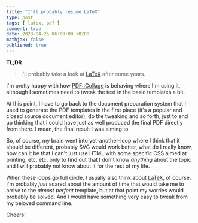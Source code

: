 ```yaml
---
title: "I'll probably resume LaTeX"
type: post
tags: [ latex, pdf ]
comment: true
date: 2023-04-25 06:00:00 +0200
mathjax: false
published: true
---
```


**TL;DR**

> I'll probably take a look at [LaTeX][] after some years.

I'm pretty happy with how [PDF::Collage][] is behaving where I'm using it,
although I sometimes need to tweak the text in the basic templates a bit.

At this point, I have to go back to the document preparation system that I
used to generate the PDF templates in the first place (it's a popular and
closed source document editor), do the tweaking and so forth, just to end up
thinking that I could have just as well produced the final PDF directly from
there. I mean, the final result I was aiming to.

So, of course, my brain went into yet-another-loop where I think that it
should be different, probably SVG would work better, what do I really know,
how can it be that I can't just use HTML with some specific CSS aimed at
printing, etc. etc. only to find out that I don't know *anything* about the
topic and I will probably not know about it for the rest of my life.

When these loops go full circle, I usually also think about [LaTeX][], of
course. I'm probably *just* scared about the amount of time that would take
me to arrive to the *almost perfect* template, but at that point my worries
would probably be solved. And I would have something very easy to tweak from
my beloved command line.

Cheers!

[Perl]: https://www.perl.org/
[PDF::Collage]: https://metacpan.org/pod/PDF::Collage
[LaTeX]: https://www.latex-project.org/

